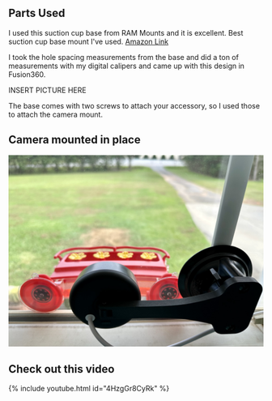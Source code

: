 ## Parts Used
I used this suction cup base from RAM Mounts and it is excellent. Best suction cup base mount I've used. 
[Amazon Link](https://www.amazon.com/RAM-Twist-Lock-RAP-224-1U-Compatible-Components/dp/B001447JYG)

I took the hole spacing measurements from the base and did a ton of measurements with my digital calipers and came up with this design in Fusion360.

INSERT PICTURE HERE

The base comes with two screws to attach your accessory, so I used those to attach the camera mount. 

## Camera mounted in place
![](/assets/images/cameramount.jpeg)

## Check out this video
{% include youtube.html id="4HzgGr8CyRk" %}
